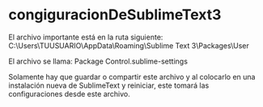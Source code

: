 # congiguracionDeSublimeText3

El archivo importante está en la ruta siguiente: C:\Users\TUUSUARIO\AppData\Roaming\Sublime Text 3\Packages\User

El archivo se llama: Package Control.sublime-settings

Solamente hay que guardar o compartir este archivo y al colocarlo en una instalación nueva de SublimeText y reiniciar, este tomará las configuraciones desde este archivo.

